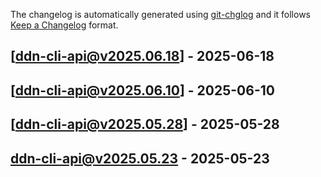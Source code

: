 The changelog is automatically generated using [git-chglog](https://github.com/git-chglog/git-chglog) and it follows [Keep a Changelog](https://keepachangelog.com) format.


<a name="ddn-cli-api@v2025.06.18"></a>
## [ddn-cli-api@v2025.06.18] - 2025-06-18

<a name="ddn-cli-api@v2025.06.10"></a>
## [ddn-cli-api@v2025.06.10] - 2025-06-10

<a name="ddn-cli-api@v2025.05.28"></a>
## [ddn-cli-api@v2025.05.28] - 2025-05-28

<a name="ddn-cli-api@v2025.05.23"></a>
## ddn-cli-api@v2025.05.23 - 2025-05-23
